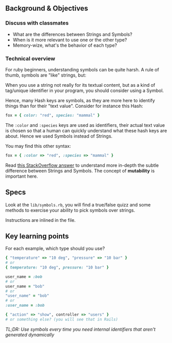 ## Background & Objectives

### Discuss with classmates

- What are the differences between Strings and Symbols?
- When is it more relevant to use one or the other type?
- Memory-wize, what's the behavior of each type?

### Technical overview

For ruby beginners, understanding symbols can be quite harsh.
A rule of thumb, symbols are "like" strings, but:

When you use a string not really for its textual content, but as a kind of tag/unique identifier in your program, you should consider using a Symbol.

Hence, many Hash keys are symbols, as they are more here to identify things than for their "text value". Consider for instance this Hash:

```ruby
fox = { color: "red", species: "mammal" }
```

The `:color` and `:species` keys are used as identifiers, their actual text value is chosen so that a human can quickly understand what these hash keys are about. Hence we used Symbols instead of Strings.

You may find this other syntax:

```ruby
fox = { :color => "red", :species => "mammal" }
```

Read [this StackOverflow answer](http://stackoverflow.com/a/8189435/197944/) to understand more in-depth the subtle difference  between Strings and Symbols. The concept of **mutability** is important here.

## Specs

Look at the `lib/symbols.rb`, you will find a true/false quizz
and some methods to exercise your ability to pick symbols over strings.

Instructions are inlined in the file.

## Key learning points

For each example, which type should you use?

```ruby
{ "temperature" => "10 deg", "pressure" => "10 bar" }
# or
{ temperature: "10 deg", pressure: "10 bar" }
```

```ruby
user_name = :bob
# or
user_name = "bob"
# or
"user_name" = "bob"
# or
:user_name = :bob
```

```ruby
{ "action" => "show", controller => "users" }
# or something else? (you will see that in Rails)
```

*TL;DR: Use symbols every time you need internal identifiers that aren't generated dynamically*
